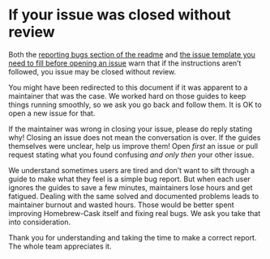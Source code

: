 # If your issue was closed without review

Both the [reporting bugs section of the readme](https://github.com/caskroom/homebrew-cask#reporting-bugs) and [the issue template you need to fill before opening an issue](https://github.com/caskroom/homebrew-cask/blob/master/.github/ISSUE_TEMPLATE.md) warn that if the instructions aren’t followed, you issue may be closed without review.

You might have been redirected to this document if it was apparent to a maintainer that was the case. We worked hard on those guides to keep things running smoothly, so we ask you go back and follow them. It is OK to open a new issue for that.

If the maintainer was wrong in closing your issue, please do reply stating why! Closing an issue does not mean the conversation is over. If the guides themselves were unclear, help us improve them! Open *first* an issue or pull request stating what you found confusing *and only then* your other issue.

We understand sometimes users are tired and don’t want to sift through a guide to make what they feel is a simple bug report. But when each user ignores the guides to save a few minutes, maintainers lose hours and get fatigued. Dealing with the same solved and documented problems leads to maintainer burnout and wasted hours. Those would be better spent improving Homebrew-Cask itself and fixing real bugs. We ask you take that into consideration.

Thank you for understanding and taking the time to make a correct report. The whole team appreciates it.
